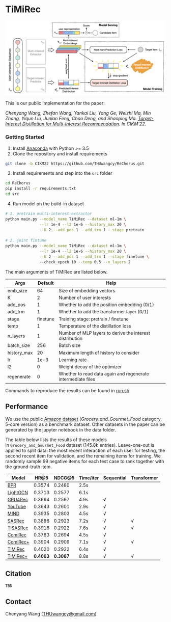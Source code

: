 # TiMiRec

![model](./log/_static/model.png)

This is our public implementation for the paper:

*Chenyang Wang, Zhefan Wang, Yankai Liu, Yang Ge, Weizhi Ma, Min Zhang, Yiqun Liu, Junlan Feng, Chao Deng, and Shaoping Ma. [Target-Interest Distillation for Multi-Interest Recommendation](). In CIKM'22.*

### Getting Started

1. Install [Anaconda](https://docs.conda.io/en/latest/miniconda.html) with Python >= 3.5
2. Clone the repository and install requirements

```bash
git clone -b CIKM22 https://github.com/THUwangcy/ReChorus.git
```

3. Install requirements and step into the `src` folder

```bash
cd ReChorus
pip install -r requirements.txt
cd src
```

4. Run model on the build-in dataset

```bash
# 1. pretrain multi-interest extractor
python main.py --model_name TiMiRec --dataset ml-1m \
               --lr 1e-4 --l2 1e-6 --history_max 20 \
               --K 2 --add_pos 1 --add_trm 1 --stage pretrain

# 2. joint fintune
python main.py --model_name TiMiRec --dataset ml-1m \
               --lr 1e-4 --l2 1e-6 --history_max 20 \
               --K 2 --add_pos 1 --add_trm 1 --stage finetune \
               --check_epoch 10 --temp 0.5 --n_layers 2
```

The main arguments of TiMiRec are listed below.

| Args        | Default  | Help                                                         |
| ----------- | -------- | ------------------------------------------------------------ |
| emb_size    | 64       | Size of embedding vectors                                    |
| K           | 2        | Number of user interests                                     |
| add_pos     | 1        | Whether to add the position embedding (0/1)                  |
| add_trm     | 1        | Whether to add the transformer layer (0/1)                   |
| stage       | finetune | Training stage: pretrain / finetune                          |
| temp        | 1        | Temperature of the distillation loss                         |
| n_layers    | 1        | Number of MLP layers to derive the interest distribution     |
| batch_size  | 256      | Batch size                                                   |
| history_max | 20       | Maximum length of history to consider                        |
| lr          | 1e-3     | Learning rate                                                |
| l2          | 0        | Weight decay of the optimizer                                |
| regenerate  | 0        | Whether to read data again and regenerate intermediate files |

Commands to reproduce the results can be found in [run.sh](https://github.com/THUwangcy/ReChorus/blob/CIKM22/src/run.sh).

## Performance

We use the public [Amazon dataset](http://jmcauley.ucsd.edu/data/amazon/links.html) (*Grocery_and_Gourmet_Food* category, 5-core version) as a benchmark dataset. Other datasets in the paper can be generated by the jupyter notebook in the data folder. 

The table below lists the results of these models in `Grocery_and_Gourmet_Food` dataset (145.8k entries). Leave-one-out is applied to split data: the most recent interaction of each user for testing, the second recent item for validation, and the remaining items for training. We randomly sample 99 negative items for each test case to rank together with the ground-truth item.

| Model                                                                                           | HR@5       | NDCG@5     | Time/iter | Sequential | Transformer |
| ----------------------------------------------------------------------------------------------- | ---------- | ---------- | --------- | ---------- | ----------- |
| [BPR](https://github.com/THUwangcy/ReChorus/tree/CIKM22/src/models/general/BPR.py)              | 0.3574     | 0.2480     | 2.5s      |            |             |
| [LightGCN](https://github.com/THUwangcy/ReChorus/tree/CIKM22/src/models/general/LightGCN.py)    | 0.3713     | 0.2577     | 6.1s      |            |             |
| [GRU4Rec](https://github.com/THUwangcy/ReChorus/tree/CIKM22/src/models/sequential/GRU4Rec.py)   | 0.3664     | 0.2597     | 4.9s      | √          |             |
| [YouTube](https://github.com/THUwangcy/ReChorus/tree/CIKM22/src/models/sequential/YouTube.py)   | 0.3643     | 0.2601     | 2.9s      | √          |             |
| [MIND](https://github.com/THUwangcy/ReChorus/tree/CIKM22/src/models/sequential/MIND.py)         | 0.3935     | 0.2803     | 4.5s      | √          |             |
| [SASRec](https://github.com/THUwangcy/ReChorus/tree/CIKM22/src/models/sequential/SASRec.py)     | 0.3888     | 0.2923     | 7.2s      | √          | √           |
| [TiSASRec](https://github.com/THUwangcy/ReChorus/tree/CIKM22/src/models/sequential/TiSASRec.py) | 0.3916     | 0.2922     | 7.6s      | √          | √           |
| [ComiRec](https://github.com/THUwangcy/ReChorus/tree/CIKM22/src/models/sequential/ComiRec.py)   | 0.3763     | 0.2694     | 4.5s      | √          |             |
| [ComiRec+](https://github.com/THUwangcy/ReChorus/tree/CIKM22/src/models/sequential/TiMiRec.py)  | 0.3904     | 0.2909     | 7.1s      | √          | √           |
| [TiMiRec](https://github.com/THUwangcy/ReChorus/tree/CIKM22/src/models/sequential/TiMiRec.py)   | 0.4020     | 0.2922     | 6.4s      | √          |             |
| [TiMiRec+](https://github.com/THUwangcy/ReChorus/tree/CIKM22/src/models/sequential/TiMiRec.py)  | **0.4063** | **0.3087** | 8.8s      | √          | √           |

## Citation

```
TBD
```

## Contact

Chenyang Wang ([THUwangcy@gmail.com](mailto:THUwangcy@gmail.com))
